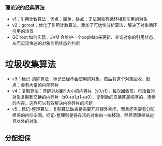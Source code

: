 
### 理论派的经典算法

- v1：引用计数算法：优点：简单，缺点：无法回收有循环相互引用的对象
- v2：gcroot：优化了引用计数算法，添加了可达性分析算法，解决了对象循环引用的场景
- GC root 如何实现：JVM 会维护一个oopMap来更新、查询对象的引用状态，从而实现快速的对象引用状态的判断

# 垃圾收集算法
- v3：标记-清除算法：标记已经不会使用的对象，然后将这个对象回收，缺点：会有大量的内存碎片
- v4：复制算法：开辟2块相同大小的内存片（s0,s1），每次回收前，将活着的对象复制到交换的内存片（s0->s1,s1->s0），复制后的交换区是顺序的、连续的内存。这样可以有效解决内存碎片的问题
- v5：标记-整理算法：复制算法缺点是需要开辟额外空间，而且还需要有分配担保的内存空间。标记-整理则是将存活的对象向一端移动，然后清理掉端边界以外的对象。





## 分配担保


